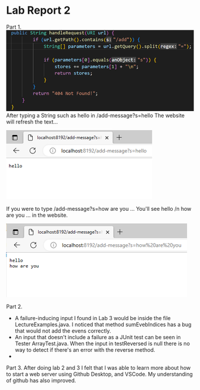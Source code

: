 # Lab Report 2

Part 1.
![Image](handleRequest.png)
After typing a String such as hello in /add-message?s=hello The website will refresh the text...

![Image](hello.png)

If you were to type /add-message?s=how are you ... You'll see hello /n how are you ... in the website.

![Image](helloh.png)


Part 2.
- A failure-inducing input I found in Lab 3 would be inside the file LectureExamples.java. I noticed that method sumEvebIndices has a
bug that would not add the evens correctly.
- An input that doesn't include a failure as a JUnit test can be seen in Tester ArrayTest.java. When the input in testReversed is null there is no way to detect if there's an error with the reverse method.
-
Part 3. After doing lab 2 and 3 I felt that I was able to learn more about how to start a web server using Github Desktop, and VSCode. My understanding of github has also improved.
